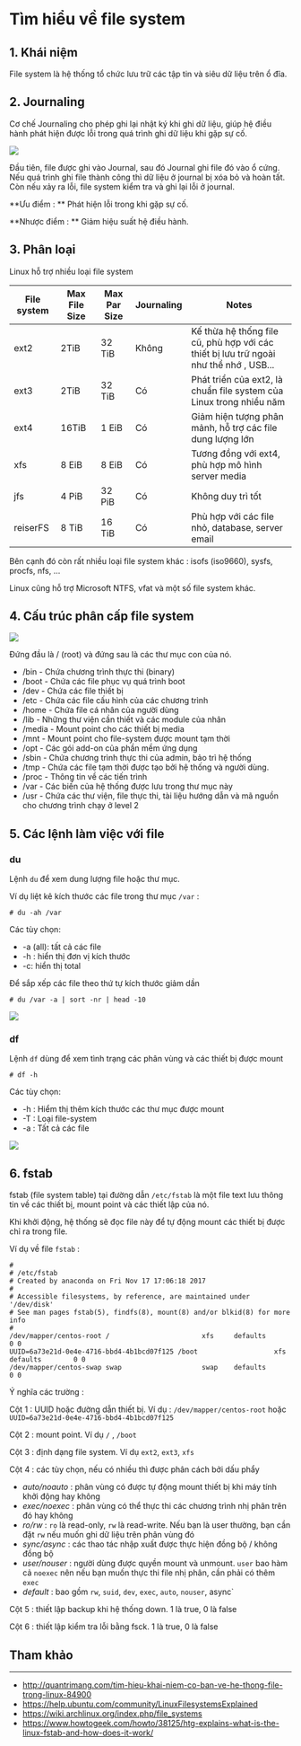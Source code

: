 # Tìm hiểu về file system

## 1. Khái niệm
File system là hệ thống tổ chức lưu trữ các tập tin và siêu dữ liệu trên ổ đĩa.

## 2. Journaling 
Cơ chế Journaling cho phép ghi lại nhật ký khi ghi dữ liệu, giúp hệ điều hành phát hiện được lỗi trong quá trình ghi dữ liệu khi gặp sự cố.

<img src="http://i.imgur.com/PfWI3O9.jpg">

Đầu tiên, file được ghi vào Journal, sau đó Journal ghi file đó vào ổ cứng.
Nếu quá trình ghi file thành công thì dữ liệu ở journal bị xóa bỏ và hoàn tất.
Còn nếu xảy ra lỗi, file system kiểm tra và ghi lại lỗi ở journal.

**Ưu điểm : ** Phát hiện lỗi trong khi gặp sự cố.

**Nhược điểm : ** Giảm hiệu suất hệ điều hành.

## 3. Phân loại
Linux hỗ trợ nhiều loại file system 

| File system | Max File Size | Max Par Size | Journaling | Notes |
|-------------|---------------|--------------|------------|-------|
| ext2 | 2TiB | 32 TiB | Không | Kế thừa hệ thống file cũ, phù hợp với các thiết bị lưu trữ ngoài như thể nhớ , USB... |
| ext3 | 2TiB | 32 TiB | Có | Phát triển của ext2, là chuẩn file system của Linux  trong nhiều năm |
| ext4 | 16TiB | 1 EiB | Có | Giảm hiện tượng phân mảnh, hỗ trợ các file dung lượng lớn |
| xfs | 8 EiB | 8 EiB | Có | Tương đồng với ext4, phù hợp mô hình server media |
| jfs | 4 PiB | 32 PiB | Có | Không duy trì tốt |
| reiserFS | 8 TiB | 16 TiB | Có | Phù hợp với các file nhỏ, database, server email | 

Bên cạnh đó còn rất nhiều loại file system khác : isofs (iso9660), sysfs, procfs, nfs, ...

Linux cũng hỗ trợ Microsoft NTFS, vfat và một số file system khác. 

## 4. Cấu trúc phân cấp file system 

<img src="http://www.gocit.vn/wp-content/uploads/2015/09/linux-file-system.jpg">

Đứng đầu là / (root) và đứng sau là các thư mục con của nó.

- /bin - Chứa chương trình thực thi (binary)
- /boot - Chứa các file phục vụ quá trình boot 
- /dev - Chứa các file thiết bị
- /etc - Chứa các file cấu hình của các chương trình
- /home - Chứa file cá nhân của người dùng
- /lib - Những thư viện cần thiết và các module của nhân
- /media - Mount point cho các thiết bị media
- /mnt - Mount point cho file-system được mount tạm thời
- /opt - Các gói add-on của phần mềm ứng dụng
- /sbin - Chứa chương trình thực thi của admin, bảo trì hệ thống
- /tmp - Chứa các file tạm thời được tạo bởi hệ thống và người dùng.
- /proc - Thông tin về các tiến trình 
- /var - Các biến của hệ thống được lưu trong thư mục này
- /usr - Chứa các thư viện, file thực thi, tài liệu hướng dẫn và mã nguồn cho chương trình chạy ở level 2

## 5. Các lệnh làm việc với file
### du
Lệnh `du` để xem dung lượng file hoặc thư mục.

Ví dụ liệt kê kích thước các file trong thư mục `/var` :
	
	# du -ah /var 
	
Các tùy chọn:
- -a (all): tất cả các file
- -h : hiển thị đơn vị kích thước
- -c: hiển thị total

Để sắp xếp các file theo thứ tự kích thước giảm dần

	# du /var -a | sort -nr | head -10
	
<img src="http://i.imgur.com/I9dTByN.png">

### df 
Lệnh `df` dùng để xem tình trạng các phân vùng và các thiết bị được mount

	# df -h
	
Các tùy chọn:
- -h : Hiểm thị thêm kích thước các thư mục được mount
- -T : Loại file-system
- -a : Tất cả các file

<img src="http://i.imgur.com/CDQvr1d.png">

## 6. fstab 

fstab (file system table) tại đường dẫn `/etc/fstab` là một file text lưu thông tin về các thiết bị, mount point và các thiết lập của nó.

Khi khởi động, hệ thống sẽ đọc file này để tự động mount các thiết bị được chỉ ra trong file. 

Ví dụ về file `fstab` :

```
#
# /etc/fstab
# Created by anaconda on Fri Nov 17 17:06:18 2017
#
# Accessible filesystems, by reference, are maintained under '/dev/disk'
# See man pages fstab(5), findfs(8), mount(8) and/or blkid(8) for more info
#
/dev/mapper/centos-root /                       xfs     defaults        0 0
UUID=6a73e21d-0e4e-4716-bbd4-4b1bcd07f125 /boot                   xfs     defaults        0 0
/dev/mapper/centos-swap swap                    swap    defaults        0 0

```

Ý nghĩa các trường : 

Cột 1 : UUID hoặc đường dẫn thiết bị. Ví dụ : `/dev/mapper/centos-root` hoặc `UUID=6a73e21d-0e4e-4716-bbd4-4b1bcd07f125`
 
Cột 2 : mount point. Ví dụ `/` , `/boot`

Cột 3 : định dạng file system. Ví dụ `ext2`, `ext3`, `xfs` 

Cột 4 : các tùy chọn, nếu có nhiều thì được phân cách bởi dấu phẩy 

- *auto/noauto* : phân vùng có được tự động mount thiết bị khi máy tính khởi động hay không 
- *exec/noexec* : phân vùng có thể thực thi các chương trình nhị phân trên đó hay không 
- *ro/rw* : `ro` là read-only, `rw` là read-write. Nếu bạn là user thường, bạn cần đặt `rw` nếu muốn ghi dữ liệu trên phân vùng đó 
- *sync/async* : các thao tác nhập xuất được thực hiện đồng bộ / không đồng bộ 
- *user/nouser* : người dùng được quyền mount và unmount. `user` bao hàm cả `noexec` nên nếu bạn muốn thực thi file nhị phân, cần phải có thêm `exec` 
- *default* : bao gồm `rw`, `suid`, `dev`, `exec`, `auto`, `nouser`, async`

Cột 5 : thiết lập backup khi hệ thống down. 1 là true, 0 là false 

Cột 6 : thiết lập kiểm tra lỗi bằng fsck. 1 là true, 0 là false 

## Tham khảo 
---
- http://quantrimang.com/tim-hieu-khai-niem-co-ban-ve-he-thong-file-trong-linux-84900
- https://help.ubuntu.com/community/LinuxFilesystemsExplained
- https://wiki.archlinux.org/index.php/file_systems
- https://www.howtogeek.com/howto/38125/htg-explains-what-is-the-linux-fstab-and-how-does-it-work/